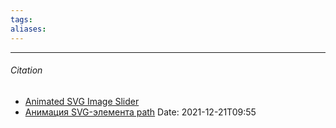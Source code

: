 ```yaml
---
tags: 
aliases: 
---
```




---
###### Citation
- [Animated SVG Image Slider](https://codyhouse.co/demo/animated-svg-image-slider/curve.html)
- [Анимация SVG-элемента path](https://habr.com/ru/post/207908/)
Date: 2021-12-21T09:55
